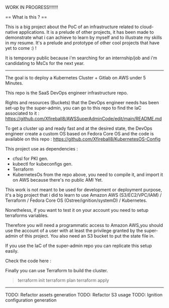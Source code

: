 WORK IN PROGRESS!!!!!!!

== What is this ? ==

This is a big project about the PoC of an infrastructure related to cloud-native applications. 
It is a prelude of other projects, it has been made to demonstrate what i can achieve to learn 
by myself and to illustrate my skills in my resume. 
It's a prelude and prototype of other cool projects that have yet to come :) !

It is temporary public because i'm searching for an internship/job and i'm candidating to MsCs for 
the next year.

--------------------------------------------------------------------------------------------------

The goal is to deploy a Kubernetes Cluster + Gitlab on AWS under 5 Minutes.

This repo is the SaaS DevOps engineer infrastructure repo.

Rights and resources (Buckets) that the DevOps engineer needs has been set-up by the
super-admin, you can go to this repo to find the IaC associated to it : 
https://github.com/Xfireball8/AWSSuperAdminCode/edit/main/README.md

To get a cluster up and ready fast and at the desired state, the DevOps
engineer create a custom OS based on Fedora Core OS and the code is available
on this repo : https://github.com/Xfireball8/KubernetesOS-Config

This project use as dependencies :
  - cfssl for PKI gen.
  - kubectl for kubeconfigs gen.
  - Terraform
  - KubernetesOs from the repo above, you need to compile it, and import it on AWS 
    because there's no public AMI Yet.

This work is not meant to be used for development or deployment purpose, it's a big 
project that i did to learn to use Amazon AWS (S3/EC2/VPC/IAM) 
/ Terraform 
/ Fedora Core OS (Ostree/ignition/systemD) 
/ Kubernetes.

Nonetheless, if you want to test it on your account you need to setup terraforms variables.

Therefore you will need a programmatic access to Amazon AWS,you should use the account of a user
with at least the privilege granted by the super-admin of this project. You also need an S3 bucket to 
put the state file in. 

If you use the IaC of the super-admin repo you can replicate this setup easily.

Check the code here :

Finally you can use Terraform to build the cluster. 
> terraform init
> terraform plan
> terraform apply

----------------------------------------------------------------------------------------------------

TODO: Refactor assets generation
TODO: Refactor S3 usage
TODO: Ignition configuration generation

